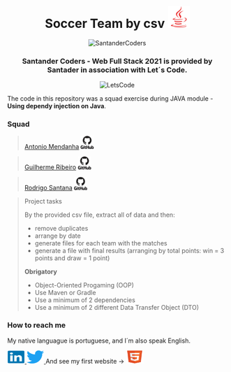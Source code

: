 <div align="center"> 
    <h1>Soccer Team by csv    
    <img height="50" alt="Java" src="https://raw.githubusercontent.com/devicons/devicon/master/icons/java/java-plain.svg"><br>
    </h1>
    <img height="100" alt="SantanderCoders" src="https://letscode.com.br/images/Processes/SantanderCoders.svg">    
    <h3><b>Santander Coders - Web Full Stack 2021</b> is provided by Santader in association with Let´s Code.</h3>
    <img height="20" alt="LetsCode" src="https://lc-public-assets.s3.sa-east-1.amazonaws.com/images/Header/letsCodeLogo.svg">    
</div>
<div>
    <p>The code in this repository was a squad exercise during JAVA module - <b>Using dependy injection on Java</b>.</p>
</div>

<div>
<h3>Squad</h3>

>[Antonio Mendanha](https://github.com/AntonioMendanha/) <img height="30" alt="Github" src="https://raw.githubusercontent.com/devicons/devicon/master/icons/github/github-original-wordmark.svg">

>[Guilherme Ribeiro](https://github.com/Guirilima) <img height="30" alt="Github" src="https://raw.githubusercontent.com/devicons/devicon/master/icons/github/github-original-wordmark.svg">

>[Rodrigo Santana](https://github.com/rosanper) <img height="30" alt="Github" src="https://raw.githubusercontent.com/devicons/devicon/master/icons/github/github-original-wordmark.svg">

</div>

<div>

> Project tasks
>
> By the provided csv file, extract all of data and then: <br />
> - remove duplicates <br />
> - arrange by date <br />
> - generate files for each team with the matches <br />
> - generate a file with final results (arranging by total points: win = 3 points and draw = 1 point) <br />
> 
> <b>Obrigatory</b> <br />
>- Object-Oriented Progaming (OOP) <br />
>- Use Maven or Gradle <br />
>- Use a minimum of 2 dependencies <br />
>- Use a minimum of 2 different Data Transfer Object (DTO) <br />

</div>

<div>
  <h3> How to reach me </h3>
  <p> My native languague is portuguese, and I´m also speak English.</p>
  <a href="https://www.linkedin.com/in/antoniomendanha/" target="blank">
    <img height="30" width="40" alt="Antonio-Linkedin" src="https://raw.githubusercontent.com/devicons/devicon/master/icons/linkedin/linkedin-original.svg">
  </a>
  <a href="https://www.twitter.com/antoniomendanha" target="blank">
    <img height="30" width="40" alt="Antonio-twitter" src="https://raw.githubusercontent.com/devicons/devicon/master/icons/twitter/twitter-original.svg">
  </a>
  <span> And see my first website -></span>  
  <a href="https://antoniomendanha.github.io" target="blank">
  <img height="30" width="40" alt="Antonio-HTML" src="https://raw.githubusercontent.com/devicons/devicon/master/icons/html5/html5-original.svg">
  </a>
</div>
